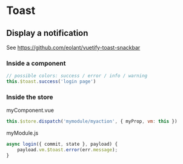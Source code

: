 # Toast

## Display a notification
See https://github.com/eolant/vuetify-toast-snackbar

### Inside a component

```js
// possible colors: success / error / info / warning
this.$toast.success('login page')
```

### Inside the store

myComponent.vue
```js
this.$store.dispatch('mymodule/myaction', { myProp, vm: this })
```

myModule.js
```js
async login({ commit, state }, payload) {
    payload.vm.$toast.error(err.message);
}
```